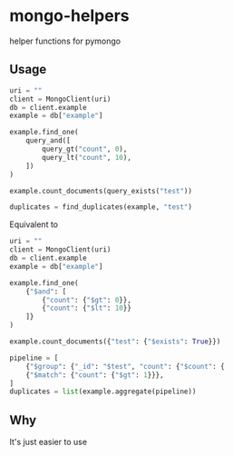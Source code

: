 # mongo-helpers
helper functions for pymongo

## Usage

```python
uri = ""
client = MongoClient(uri)
db = client.example
example = db["example"]

example.find_one(
    query_and([
        query_gt("count", 0),
        query_lt("count", 10),
    ])
)

example.count_documents(query_exists("test"))

duplicates = find_duplicates(example, "test")
```

Equivalent to
```python
uri = ""
client = MongoClient(uri)
db = client.example
example = db["example"]

example.find_one(
    {"$and": [
        {"count": {"$gt": 0}},
        {"count": {"$lt": 10}}
    ]}
)

example.count_documents({"test": {"$exists": True}})

pipeline = [
    {"$group": {"_id": "$test", "count": {"$count": {
    {"$match": {"count": {"$gt": 1}}},
]
duplicates = list(example.aggregate(pipeline))
```

## Why

It's just easier to use
